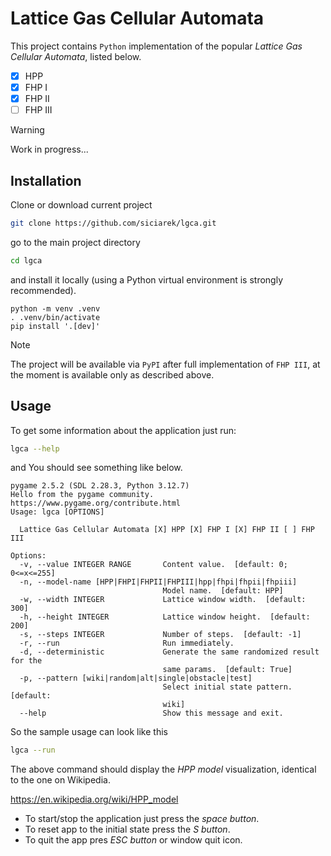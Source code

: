# Lattice Gas Cellular Automata

This project contains `Python` implementation of the popular *Lattice Gas Cellular Automata*, listed below.

* [X] HPP
* [X] FHP I
* [X] FHP II
* [ ] FHP III

> [!WARNING]
> Work in progress...

## Installation

Clone or download current project

```bash
git clone https://github.com/siciarek/lgca.git
```

go to the main project directory

```bash
cd lgca
```

and install it locally (using a Python virtual environment is strongly recommended).

```
python -m venv .venv
. .venv/bin/activate
pip install '.[dev]'
```

> [!NOTE]
> The project will be available via `PyPI` after full implementation of `FHP III`,
> at the moment is available only as described above.


## Usage

To get some information about the application just run:

```bash
lgca --help
```

and You should see something like below.

```text
pygame 2.5.2 (SDL 2.28.3, Python 3.12.7)
Hello from the pygame community. https://www.pygame.org/contribute.html
Usage: lgca [OPTIONS]

  Lattice Gas Cellular Automata [X] HPP [X] FHP I [X] FHP II [ ] FHP III

Options:
  -v, --value INTEGER RANGE       Content value.  [default: 0; 0<=x<=255]
  -n, --model-name [HPP|FHPI|FHPII|FHPIII|hpp|fhpi|fhpii|fhpiii]
                                  Model name.  [default: HPP]
  -w, --width INTEGER             Lattice window width.  [default: 300]
  -h, --height INTEGER            Lattice window height.  [default: 200]
  -s, --steps INTEGER             Number of steps.  [default: -1]
  -r, --run                       Run immediately.
  -d, --deterministic             Generate the same randomized result for the
                                  same params.  [default: True]
  -p, --pattern [wiki|random|alt|single|obstacle|test]
                                  Select initial state pattern.  [default:
                                  wiki]
  --help                          Show this message and exit.
```

So the sample usage can look like this

```bash
lgca --run
```

The above command should display the *HPP model* visualization, identical to the one on Wikipedia.

https://en.wikipedia.org/wiki/HPP_model

* To start/stop the application just press the *space button*.
* To reset app to the initial state press the *S button*.
* To quit the app pres *ESC button* or window quit icon.

